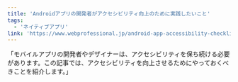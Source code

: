 ```yaml
---
title: 'Androidアプリの開発者がアクセシビリティ向上のために実践したいこと'
tags:
  - 'ネイティブアプリ'
link: 'https://www.webprofessional.jp/android-app-accessibility-checklist/'
---
```


「モバイルアプリの開発者やデザイナーは、アクセシビリティを保ち続ける必要があります。この記事では、アクセシビリティを向上させるためにやっておくべきことを紹介します。」
